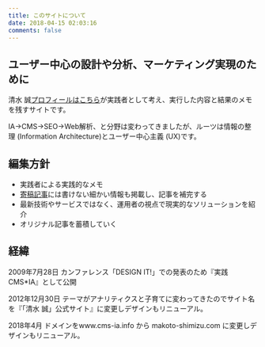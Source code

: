 ```yaml
---
title: このサイトについて
date: 2018-04-15 02:03:16
comments: false
---
```

## ユーザー中心の設計や分析、マーケティング実現のために

清水 誠[プロフィールはこちら](profile.html)が実践者として考え、実行した内容と結果のメモを残すサイトです。

IA→CMS→SEO→Web解析、と分野は変わってきましたが、ルーツは情報の整理 (Information Architecture)とユーザー中心主義 (UX)です。

## 編集方針
- 実践者による実践的なメモ
- [寄稿記事](/articles/)には書けない細かい情報も掲載し、記事を補完する
- 最新技術やサービスではなく、運用者の視点で現実的なソリューションを紹介
- オリジナル記事を蓄積していく

## 経緯
2009年7月28日
カンファレンス「DESIGN IT!」での発表のため『実践CMS*IA』として公開

2012年12月30日
テーマがアナリティクスと子育てに変わってきたのでサイト名を『「清水 誠」公式サイト』に変更しデザインもリニューアル。

2018年4月
ドメインをwww.cms-ia.info から makoto-shimizu.com に変更しデザインもリニューアル。
